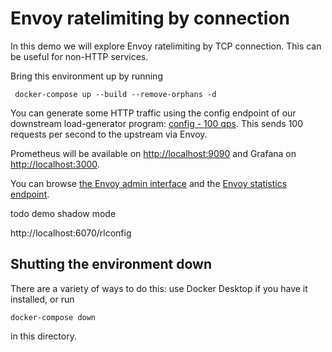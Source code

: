 # Envoy ratelimiting by connection

In this demo we will explore Envoy ratelimiting by TCP connection.
This can be useful for non-HTTP services.

Bring this environment up by running 

```
 docker-compose up --build --remove-orphans -d
```



You can generate some HTTP traffic using the config endpoint of our downstream load-generator program: [config - 100 qps](http://localhost:9094/config?http_rate=100&http_max_parallelism=2000). This sends 100 requests per second to the upstream via Envoy.

Prometheus will be available on [http://localhost:9090](http://localhost:9090) and
Grafana on [http://localhost:3000](http://localhost:3000).

You can browse [the Envoy admin interface](http://localhost:9901) and the [Envoy statistics endpoint](http://localhost:9901/stats/prometheus).

todo demo shadow mode

http://localhost:6070/rlconfig



## Shutting the environment down

There are a variety of ways to do this: use Docker Desktop if you have it installed, or run 
```
docker-compose down
```
in this directory.
